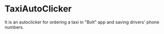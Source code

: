 # TaxiAutoClicker
 It is an autoclicker for ordering a taxi in "Bolt" app and saving drivers' phone numbers.
